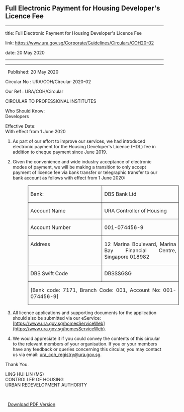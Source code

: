 ## Full Electronic Payment for Housing Developer's Licence Fee
---
title: Full Electronic Payment for Housing Developer's Licence Fee

link: https://www.ura.gov.sg/Corporate/Guidelines/Circulars/COH20-02

date: 20 May 2020

---

-----------------------------------------------------------

  Published: 20 May 2020

Circular No : URA/COH/Circular-2020-02

Our Ref : URA/COH/Circular

  

CIRCULAR TO PROFESSIONAL INSTITUTES

  

Who Should Know:  
Developers

  

Effective Date:  
With effect from 1 June 2020

  

1.  As part of our effort to improve our services, we had introduced electronic payment for the Housing Developer's Licence (HDL) fee in addition to cheque payment since June 2019.  
      
    
2.  Given the convenience and wide industry acceptance of electronic modes of payment, we will be making a transition to only accept payment of licence fee via bank transfer or telegraphic transfer to our bank account as follows with effect from 1 June 2020:  
    
    <table border="1" cellspacing="0" cellpadding="0" style="margin-left: 0.5in; border: none;"><tbody><tr><td valign="top" style="width: 206.1pt; padding: 0in 5.4pt; border-style: solid; border-width: 1pt; text-align: left;"><p style="margin-left: 0in; text-align: justify;"><span>Bank:</span></p></td><td valign="top" style="width: 208.7pt; padding: 0in 5.4pt; border-left: none; border-top-style: solid; border-right-style: solid; border-bottom-style: solid; text-align: left;"><p style="margin-left: 0in; text-align: justify;"><span>DBS Bank Ltd</span></p></td></tr><tr><td valign="top" style="width: 206.1pt; padding: 0in 5.4pt; border-top: none; border-right-style: solid; border-bottom-style: solid; border-left-style: solid; text-align: left;"><p style="margin-left: 0in; text-align: justify;"><span>Account Name</span></p></td><td valign="top" style="width: 208.7pt; padding: 0in 5.4pt; border-top: none; border-left: none; border-right-style: solid; border-bottom-style: solid; text-align: left;"><p style="margin-left: 0in; text-align: justify;"><span>URA Controller of Housing</span></p></td></tr><tr><td valign="top" style="width: 206.1pt; padding: 0in 5.4pt; border-top: none; border-right-style: solid; border-bottom-style: solid; border-left-style: solid; text-align: left;"><p style="margin-left: 0in; text-align: justify;"><span>Account Number</span></p></td><td valign="top" style="width: 208.7pt; padding: 0in 5.4pt; border-top: none; border-left: none; border-right-style: solid; border-bottom-style: solid; text-align: left;"><p style="margin-left: 0in; text-align: justify;"><span>001-074456-9</span></p></td></tr><tr><td valign="top" style="width: 206.1pt; padding: 0in 5.4pt; border-top: none; border-right-style: solid; border-bottom-style: solid; border-left-style: solid; text-align: left;"><p style="margin-left: 0in; text-align: justify;"><span>Address</span></p></td><td valign="top" style="width: 208.7pt; padding: 0in 5.4pt; border-top: none; border-left: none; border-right-style: solid; border-bottom-style: solid; text-align: left;"><p style="margin-left: 0in; text-align: justify;"><span>12 Marina Boulevard, Marina Bay Financial Centre, Singapore 018982</span></p></td></tr><tr><td valign="top" style="width: 206.1pt; padding: 0in 5.4pt; border-top: none; border-right-style: solid; border-bottom-style: solid; border-left-style: solid; text-align: left;"><p style="margin-left: 0in; text-align: justify;"><span>DBS Swift Code</span></p></td><td valign="top" style="width: 208.7pt; padding: 0in 5.4pt; border-top: none; border-left: none; border-right-style: solid; border-bottom-style: solid; text-align: left;"><p style="margin-left: 0in; text-align: justify;"><span>DBSSSGSG</span></p></td></tr><tr><td colspan="2" valign="top" style="width: 414.8pt; padding: 0in 5.4pt; border-top: none; border-right-style: solid; border-bottom-style: solid; border-left-style: solid; text-align: left;"><p style="margin-left: 0in; text-align: justify;"><span>[Bank code: 7171, Branch Code: 001, Account No: 001-074456-9]</span></p></td></tr></tbody></table>
    
  
4.  All licence applications and supporting documents for the application should also be submitted via our eService: [https://www.ura.gov.sg/homesServiceWeb](https://www.ura.gov.sg/homesServiceWeb).  
      
    
5.  We would appreciate it if you could convey the contents of this circular to the relevant members of your organisation. If you or your members have any feedback or queries concerning this circular, you may contact us via email: [ura\_coh\_registry@ura.gov.sg](https://www.ura.gov.sgmailto:ura_coh_registry@ura.gov.sg).

Thank You.  
  
LING HUI LIN (MS)  
CONTROLLER OF HOUSING  
URBAN REDEVELOPMENT AUTHORITY

 

  



  [Download PDF Version](https://www.ura.gov.sg/services/download_file.aspx?f={BCAD5E4D-ED30-4E3F-8F94-7E0C89C6655F})

